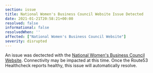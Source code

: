 ```yaml
---
section: issue
title: National Women's Business Council Website Issue Detected
date: 2021-01-21T20:58:21+00:00
resolved: false
informational: false
resolvedWhen: ''
affected: ["National Women's Business Council Website"]
severity: disrupted
---
```

An issue was dectected with the [National Women's Business Council Website](https://www.nwbc.gov).  Connectivity may be impacted at this time.  Once the Route53 Healthcheck reports healthy, this issue will automatically resolve.
